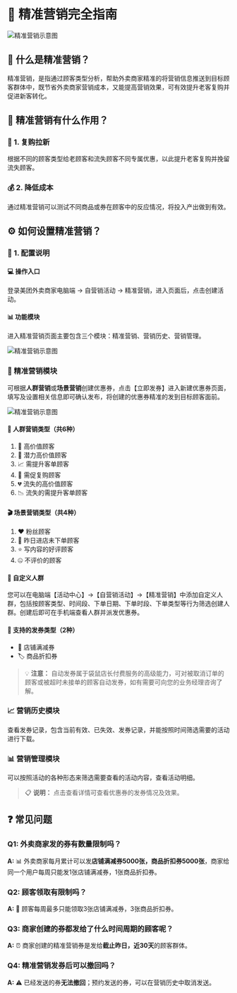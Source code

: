 # 🎯 精准营销完全指南

![精准营销示意图](/inline/jingzhun-yingxiao-hero-1.png)

## 📖 什么是精准营销？

精准营销，是指通过顾客类型分析，帮助外卖商家精准的将营销信息推送到目标顾客群体中，既节省外卖商家营销成本，又能提高营销效果，可有效提升老客复购并促进新客转化。

## 🚀 精准营销有什么作用？

### 🔄 1. 复购拉新

根据不同的顾客类型给老顾客和流失顾客不同专属优惠，以此提升老客复购并挽留流失顾客。

### 💰 2. 降低成本

通过精准营销可以测试不同商品或券在顾客中的反应情况，将投入产出做到有效。

 

## ⚙️ 如何设置精准营销？

### 🔧 1. 配置说明

#### 💻 操作入口

登录美团外卖商家电脑端 → 自营销活动 → 精准营销，进入页面后，点击创建活动。

#### 📊 功能模块

进入精准营销页面主要包含三个模块：精准营销、营销历史、营销管理。

![精准营销示意图](/inline/jingzhun-yingxiao-hero-2.png)

 

### 🎪 精准营销模块

可根据**人群营销**或**场景营销**创建优惠券，点击【立即发券】进入新建优惠券页面，填写及设置相关信息即可确认发布，将创建的优惠券精准的发到目标顾客面前。

![精准营销示意图](/inline/jingzhun-yingxiao-hero-3.png)

 

#### 👥 人群营销类型（共6种）

1. 💎 高价值顾客
2. 🌟 潜力高价值顾客
3. 📈 需提升客单顾客
4. 🔄 需促复购顾客
5. 💔 流失的高价值顾客
6. 📉 流失的需提升客单顾客

#### 🎬 场景营销类型（共4种）

1. ❤️ 粉丝顾客
2. 👀 昨日进店未下单顾客
3. ⭐ 写内容的好评顾客
4. 🤐 不评价的顾客

#### 🎨 自定义人群

您可以在电脑端【活动中心】→【自营销活动】→【精准营销】中添加自定义人群，包括按顾客类型、时间段、下单日期、下单时段、下单类型等行为筛选创建人群。创建后即可在手机端查看人群并派发优惠券。

#### 🎫 支持的发券类型（2种）

- 🏪 店铺满减券
- 🏷️ 商品折扣券

> 💡 **注意：** 自动发券属于袋鼠店长付费服务的高级能力，可对被取消订单的顾客或被超时未接单的顾客自动发券，如有需要可向您的业务经理咨询了解。

### 📈 营销历史模块

查看发券记录，包含当前有效、已失效、发券记录，并能按照时间筛选需要的活动进行下载。

### 📊 营销管理模块

可以按照活动的各种形态来筛选需要查看的活动内容，查看活动明细。

> 📋 **说明：** 点击查看详情可查看优惠券的发券情况及效果。

## ❓ 常见问题

### Q1: 外卖商家发的券有数量限制吗？

**A:** 📊 外卖商家每月累计可以发**店铺满减券5000张，商品折扣券5000张**，商家给同一个用户每周只能发1张店铺满减券，1张商品折扣券。

### Q2: 顾客领取有限制吗？

**A:** 🎫 顾客每周最多只能领取3张店铺满减券，3张商品折扣券。

### Q3: 商家创建的券都发给了什么时间周期的顾客呢？

**A:** ⏰ 商家创建的精准营销券是发给**截止昨日，近30天**的顾客群体。

### Q4: 精准营销发券后可以撤回吗？

**A:** ⚠️ 已经发送的券**无法撤回**；预约发送的券，可以在营销历史中取消发送。